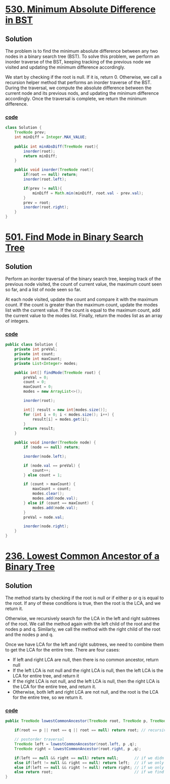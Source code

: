 # [530. Minimum Absolute Difference in BST](https://leetcode.com/problems/minimum-absolute-difference-in-bst/)

## Solution
The problem is to find the minimum absolute difference between any two nodes in a binary search tree (BST).
To solve this problem, we perform an inorder traverse of the BST, keeping
tracking of the previous node we visited and updating the minimum difference
accordingly.

We start by checking if the root is null. If it is, return 0. Otherwise, 
we call a recursion helper method that performs an inorder traverse of
the BST. During the traversal, we compute the absolute difference between
the current node and its previous nods, and updating the minimum difference
accordingly. Once the traversal is complete, we return the minimum difference.

### [code](../../src/main/java/day21_30/Day21T530MinimumAbsoluteDifferenceInBST.java)

```java
class Solution {
    TreeNode prev;
    int minDiff = Integer.MAX_VALUE;
    
    public int minAbsDiff(TreeNode root){
        inorder(root);
        return minDiff;
    }

    public void inorder(TreeNode root){
        if(root == null) return;
        inorder(root.left);

        if(prev != null){
            minDiff = Math.min(minDiff, root.val - prev.val);
        }
        prev = root;
        inorder(root.right);
    }
}
```
# [501. Find Mode in Binary Search Tree](https://leetcode.com/problems/find-mode-in-binary-search-tree/)
## Solution

Perform an inorder traversal of the binary search tree, keeping track
of the previous node visited, the count of current value, the maximum 
count seen so far, and a list of node seen so far. 

At each node visited, update the count and compare it with the maximum count.
If the count is greater than the maximum count, update the modes list with the current value. If the count is equal to the maximum count, add the current value to the modes list. Finally, return the modes list as an array of integers.

### [code](../../src/main/java/day21_30/Day21T501FindModeInBinarySearchTree.java)
```java
public class Solution {
    private int preVal;
    private int count;
    private int maxCount;
    private List<Integer> modes;

    public int[] findMode(TreeNode root) {
        preVal = 0;
        count = 0;
        maxCount = 0;
        modes = new ArrayList<>();

        inorder(root);

        int[] result = new int[modes.size()];
        for (int i = 0; i < modes.size(); i++) {
            result[i] = modes.get(i);
        }
        return result;
    }

    public void inorder(TreeNode node) {
        if (node == null) return;

        inorder(node.left);

        if (node.val == preVal) {
            count++;
        } else count = 1;

        if (count > maxCount) {
            maxCount = count;
            modes.clear();
            modes.add(node.val);
        } else if (count == maxCount) {
            modes.add(node.val);
        }
        preVal = node.val;

        inorder(node.right);
    }
}
```

# [236. Lowest Common Ancestor of a Binary Tree](https://leetcode.com/problems/lowest-common-ancestor-of-a-binary-tree/)

## Solution
The method starts by checking if the root is null or if either p or 
q is equal to the root. If any of these conditions is true, then the 
root is the LCA, and we return it.

Otherwise, we recursively search for the LCA in the left and right 
subtrees of the root. We call the method again with the left child
of the root and the nodes p and q. Similarly, we call the method with
the right child of the root and the nodes p and q.

Once we have LCA for the left and right subtrees,  we need to combine them to get the LCA for the entire tree.
There are four cases:
- If left and right LCA are null, then there is no common ancestor, return null
- If the left LCA is not null and the right LCA is null, then the left LCA is the LCA for entire tree, and return it
- If the right LCA is not null, and the left LCA is null, then the right LCA is the LCA for the entire tree, and return it.
- Otherwise, both left and right LCA are not null, and the root is the LCA for the entire tree, so we return it.

### [code](../../src/main/java/day21_30/Day21T236LowestCommonAncestorOfABinaryTree.java)

```java
public TreeNode lowestCommonAncestor(TreeNode root, TreeNode p, TreeNode q){

    if(root == p || root == q || root == null) return root; // recursive end condition

    // postorder traversal
    TreeNode left = lowestCommonAncestor(root.left, p ,q);
    TreeNode right = lowestCommonAncestor(root.right, p ,q);

    if(left == null && right == null) return null;       // if we didn't find the p and q
    else if(left != null && right == null) return left;  // if we only find one node
    else if(left == null && right != null) return right; // if we only find one node
    else return root;                                    // if we find both nodes
}
```


